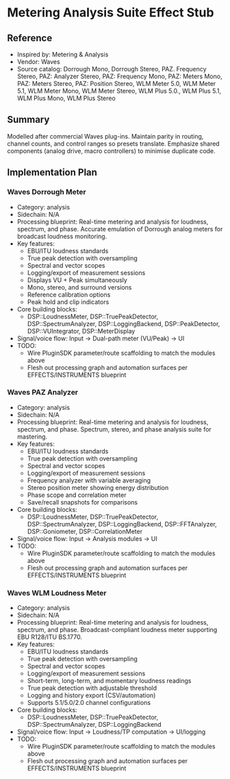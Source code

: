 # Metering Analysis Suite Effect Stub

## Reference
- Inspired by: Metering & Analysis
- Vendor: Waves
- Source catalog: Dorrough Mono, Dorrough Stereo, PAZ. Frequency Stereo, PAZ: Analyzer Stereo, PAZ: Frequency Mono, PAZ: Meters Mono, PAZ: Meters Stereo, PAZ: Position Stereo, WLM Meter 5.0, WLM Meter 5.1, WLM Meter Mono, WLM Meter Stereo, WLM Plus 5.0., WLM Plus 5.1, WLM Plus Mono, WLM Plus Stereo

## Summary
Modelled after commercial Waves plug-ins. Maintain parity in routing, channel counts, and control ranges so presets translate. Emphasize shared components (analog drive, macro controllers) to minimise duplicate code.

## Implementation Plan
### Waves Dorrough Meter
- Category: analysis
- Sidechain: N/A
- Processing blueprint: Real-time metering and analysis for loudness, spectrum, and phase. Accurate emulation of Dorrough analog meters for broadcast loudness monitoring.
- Key features:
  - EBU/ITU loudness standards
  - True peak detection with oversampling
  - Spectral and vector scopes
  - Logging/export of measurement sessions
  - Displays VU + Peak simultaneously
  - Mono, stereo, and surround versions
  - Reference calibration options
  - Peak hold and clip indicators
- Core building blocks:
  - DSP::LoudnessMeter, DSP::TruePeakDetector, DSP::SpectrumAnalyzer, DSP::LoggingBackend, DSP::PeakDetector, DSP::VUIntegrator, DSP::MeterDisplay
- Signal/voice flow: Input → Dual-path meter (VU/Peak) → UI
- TODO:
  - Wire PluginSDK parameter/route scaffolding to match the modules above
  - Flesh out processing graph and automation surfaces per EFFECTS/INSTRUMENTS blueprint

### Waves PAZ Analyzer
- Category: analysis
- Sidechain: N/A
- Processing blueprint: Real-time metering and analysis for loudness, spectrum, and phase. Spectrum, stereo, and phase analysis suite for mastering.
- Key features:
  - EBU/ITU loudness standards
  - True peak detection with oversampling
  - Spectral and vector scopes
  - Logging/export of measurement sessions
  - Frequency analyzer with variable averaging
  - Stereo position meter showing energy distribution
  - Phase scope and correlation meter
  - Save/recall snapshots for comparisons
- Core building blocks:
  - DSP::LoudnessMeter, DSP::TruePeakDetector, DSP::SpectrumAnalyzer, DSP::LoggingBackend, DSP::FFTAnalyzer, DSP::Goniometer, DSP::CorrelationMeter
- Signal/voice flow: Input → Analysis modules → UI
- TODO:
  - Wire PluginSDK parameter/route scaffolding to match the modules above
  - Flesh out processing graph and automation surfaces per EFFECTS/INSTRUMENTS blueprint

### Waves WLM Loudness Meter
- Category: analysis
- Sidechain: N/A
- Processing blueprint: Real-time metering and analysis for loudness, spectrum, and phase. Broadcast-compliant loudness meter supporting EBU R128/ITU BS.1770.
- Key features:
  - EBU/ITU loudness standards
  - True peak detection with oversampling
  - Spectral and vector scopes
  - Logging/export of measurement sessions
  - Short-term, long-term, and momentary loudness readings
  - True peak detection with adjustable threshold
  - Logging and history export (CSV/automation)
  - Supports 5.1/5.0/2.0 channel configurations
- Core building blocks:
  - DSP::LoudnessMeter, DSP::TruePeakDetector, DSP::SpectrumAnalyzer, DSP::LoggingBackend
- Signal/voice flow: Input → Loudness/TP computation → UI/logging
- TODO:
  - Wire PluginSDK parameter/route scaffolding to match the modules above
  - Flesh out processing graph and automation surfaces per EFFECTS/INSTRUMENTS blueprint
